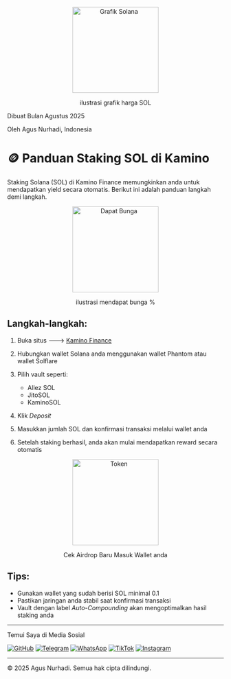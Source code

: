 
<p align="center">
  <img src="https://ik.imagekit.io/izrespquy/grafik.jpg" alt="Grafik Solana" width="200"/>
</p>
<center>ilustrasi grafik harga SOL</center>
<p>Dibuat Bulan Agustus 2025</p> <p>Oleh Agus Nurhadi, Indonesia </p>

# 🪙 Panduan Staking SOL di Kamino

Staking Solana (SOL) di Kamino Finance memungkinkan anda untuk mendapatkan yield secara otomatis. Berikut ini adalah panduan langkah demi langkah.

<p align="center">
  <img src="https://ik.imagekit.io/izrespquy/apy.jpg" alt="Dapat Bunga" width="200"/>
</p>
<center>ilustrasi mendapat bunga %</center>

## Langkah-langkah:

1. Buka situs ---> [Kamino Finance](https://swap.kamino.finance/?ref=staking-solana-di-kamino)
   
2. Hubungkan wallet Solana anda menggunakan wallet Phantom atau wallet Solflare
   
3. Pilih vault seperti:
   - Allez SOL
   - JitoSOL
   - KaminoSOL
  
4. Klik *Deposit*
   
5. Masukkan jumlah SOL dan konfirmasi transaksi melalui wallet anda
   
6. Setelah staking berhasil, anda akan mulai mendapatkan reward secara otomatis
   

<p align="center">
  <img src="https://ik.imagekit.io/izrespquy/token.jpg" alt="Token" width="200"/>
</p>
<center>Cek Airdrop Baru Masuk Wallet anda </center>


## Tips:
- Gunakan wallet yang sudah berisi SOL minimal 0.1
- Pastikan jaringan anda stabil saat konfirmasi transaksi
- Vault dengan label *Auto-Compounding* akan mengoptimalkan hasil staking anda

---


Temui Saya di Media Sosial

[![GitHub](https://img.shields.io/badge/GitHub-181717?style=for-the-badge&logo=github&logoColor=white)](https://github.com/agusplay)
[![Telegram](https://img.shields.io/badge/Telegram-2CA5E0?style=for-the-badge&logo=telegram&logoColor=white)](https://t.me/Agusnurhadi23)
[![WhatsApp](https://img.shields.io/badge/WhatsApp-25D366?style=for-the-badge&logo=whatsapp&logoColor=white)](https://wa.me/6285607330087)
[![TikTok](https://img.shields.io/badge/TikTok-000000?logo=tiktok&logoColor=white)](https://www.tiktok.com/@agus_nurhadi)
[![Instagram](https://img.shields.io/badge/Instagram-E4405F?logo=instagram&logoColor=white)](https://www.instagram.com/agus_selfie)

---

© 2025 Agus Nurhadi. Semua hak cipta dilindungi.
